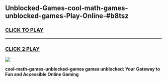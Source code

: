 
## Unblocked-Games-cool-math-games-unblocked-games-Play-Online-#b8tsz
<h3>
<a href="https://premium.freeplayer.one?title=cool-math-games-unblocked-games&ref=27F">CLICK TO PLAY</a></h3>
<hr>

<h3>
<a href="https://premium.freeplayer.one?title=cool-math-games-unblocked-games&ref=27F">CLICK 2 PLAY</a>
  
</h3>

<a href="https://premium.freeplayer.one?title=cool-math-games-unblocked-games&ref=27F"><img src="https://clearcache.store/games.png"></a>


**cool-math-games-unblocked-games games unblocked: Your Gateway to Fun and Accessible Online Gaming**

